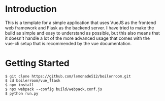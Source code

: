 # Introduction
This is a template for a simple application that uses VueJS as the frontend web
framework and Flask as the backend server. I have tried to make the build as
simple and easy to understand as possible, but this also means that it doesn't
handle a lot of the more advanced usage that comes with the vue-cli setup that
is recommended by the vue documentation.

# Getting Started
```
$ git clone https://github.com/lemonade512/boilerroom.git
$ cd boilerroom/vue_flask
$ npm install
$ npx webpack --config build/webpack.conf.js
$ python run.py
```
